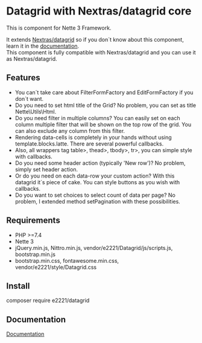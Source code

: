 # Datagrid with Nextras/datagrid core
This is component for Nette 3 Framework.

It extends <a href="https://github.com/nextras/datagrid">Nextras/datagrid</a> so if you don´t know about this component, learn it in the <a href="https://nextras.org/datagrid/docs/3.0/">documentation</a>.<br>
This component is fully compatible with Nextras/datagrid and you can use it as Nextras/datagrid. 

Features
-
- You can´t take care about FilterFormFactory and EditFormFactory if you don´t want.
- Do you need to set html title of the Grid? No problem, you can set as title Nette\Utils\Html.
- Do you need filter in multiple columns? You can easily set on each column multiple filter that will be shown on the top row of the grid. You can also exclude any column from this filter.
- Rendering data-cells is completely in your hands without using template.blocks.latte. There are several powerful callbacks.
- Also, all wrappers tag table>, thead>, tbody>, tr>, <foot> you can simple style with callbacks.
- Do you need some header action (typically 'New row')? No problem, simply set header action.
- Or do you need on each data-row your custom action? With this datagrid it´s piece of cake. You can style buttons as you wish with callbacks. 
- Do you want to set choices to select count of data per page? No problem, I extended method setPagination with these possibilities.

Requirements
-
- PHP >=7.4
- Nette 3
- jQuery.min.js, Nittro.min.js, vendor/e2221/Datagrid/js/scripts.js, bootstrap.min.js
- bootstrap.min.css, fontawesome.min.css, vendor/e2221/style/Datagrid.css
 
Install
-
composer require e2221/datagrid

Documentation
-
<a href="https://github.com/e2221/Datagrid/wiki">Documentation</a>